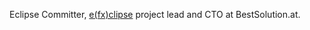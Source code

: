 Eclipse Committer, [e(fx)clipse](http://www.efxclipse.org/) project lead and CTO at BestSolution.at.
